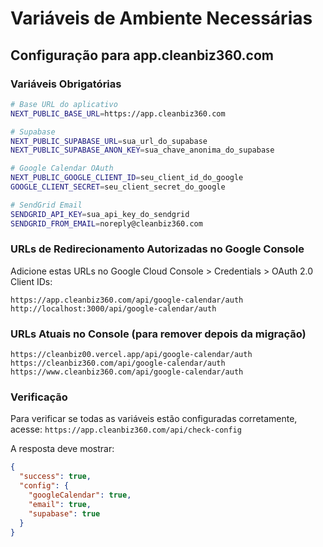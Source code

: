 # Variáveis de Ambiente Necessárias

## Configuração para app.cleanbiz360.com

### Variáveis Obrigatórias

```bash
# Base URL do aplicativo
NEXT_PUBLIC_BASE_URL=https://app.cleanbiz360.com

# Supabase
NEXT_PUBLIC_SUPABASE_URL=sua_url_do_supabase
NEXT_PUBLIC_SUPABASE_ANON_KEY=sua_chave_anonima_do_supabase

# Google Calendar OAuth
NEXT_PUBLIC_GOOGLE_CLIENT_ID=seu_client_id_do_google
GOOGLE_CLIENT_SECRET=seu_client_secret_do_google

# SendGrid Email
SENDGRID_API_KEY=sua_api_key_do_sendgrid
SENDGRID_FROM_EMAIL=noreply@cleanbiz360.com
```

### URLs de Redirecionamento Autorizadas no Google Console

Adicione estas URLs no Google Cloud Console > Credentials > OAuth 2.0 Client IDs:

```
https://app.cleanbiz360.com/api/google-calendar/auth
http://localhost:3000/api/google-calendar/auth
```

### URLs Atuais no Console (para remover depois da migração)

```
https://cleanbiz00.vercel.app/api/google-calendar/auth
https://cleanbiz360.com/api/google-calendar/auth
https://www.cleanbiz360.com/api/google-calendar/auth
```

### Verificação

Para verificar se todas as variáveis estão configuradas corretamente, acesse:
`https://app.cleanbiz360.com/api/check-config`

A resposta deve mostrar:
```json
{
  "success": true,
  "config": {
    "googleCalendar": true,
    "email": true,
    "supabase": true
  }
}
```
